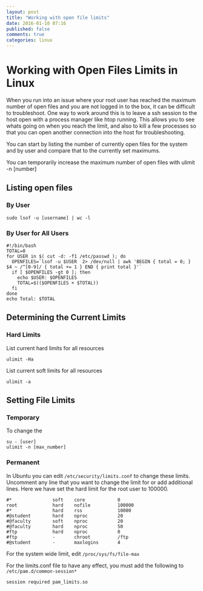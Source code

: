 ```yaml
---
layout: post
title: "Working with open file limits"
date: 2016-01-10 07:16
published: false
comments: true
categories: linux
---
```


# Working with Open Files Limits in Linux

When you run into an issue where your root user has reached the maximum number of open files and you are not logged in to the box, it can be difficult to troubleshoot. One way to work around this is to leave a ssh session to the host open with a process manager like htop running. This allows you to see whats going on when you reach the limit, and also to kill a few processes so that you can open another connection into the host for troubleshooting.

You can start by listing the number of currently open files for the system and by user and compare that to the currently set maximums.

You can temporarily increase the maximum number of open files with ulimit -n [number]

## Listing open files

### By User

```
sudo lsof -u [username] | wc -l
```

### By User for All Users
```
#!/bin/bash
TOTAL=0
for USER in $( cut -d: -f1 /etc/passwd ); do
  OPENFILES=`lsof -u $USER  2> /dev/null | awk 'BEGIN { total = 0; } $4 ~ /^[0-9]/ { total += 1 } END { print total }'`
  if [ $OPENFILES -gt 0 ]; then
    echo $USER: $OPENFILES
    TOTAL=$(($OPENFILES + $TOTAL))
  fi
done
echo Total: $TOTAL
```

## Determining the Current Limits

### Hard Limits
List current hard limits for all resources
```
ulimit -Ha
```

List current soft limits for all resources
```
ulimit -a
```

## Setting File Limits

### Temporary
To change the
```
su - [user]
ulimit -n [max_number]
```

### Permanent
In Ubuntu you can edit `/etc/security/limits.conf` to change these limits. Uncomment any line that you want to change the limit for or add additional lines. Here we have set the hard limit for the root user to 100000.
```
#*               soft    core            0
root             hard    nofile          100000
#*               hard    rss             10000
#@student        hard    nproc           20
#@faculty        soft    nproc           20
#@faculty        hard    nproc           50
#ftp             hard    nproc           0
#ftp             -       chroot          /ftp
#@student        -       maxlogins       4
```

For the system wide limit, edit `/proc/sys/fs/file-max`

For the limits.conf file to have any effect, you must add the following to `/etc/pam.d/common-session*`

```
session required pam_limits.so
```
